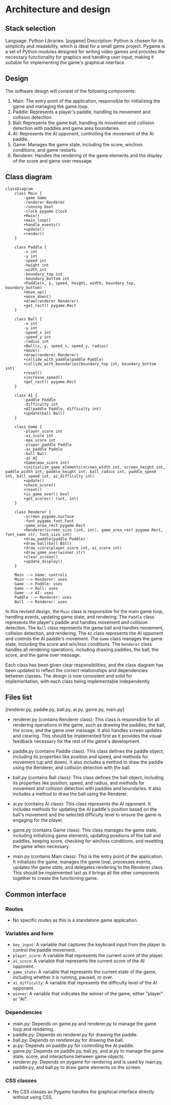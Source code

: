 # Architecture and design
## Stack selection
Language: Python
Libraries: [pygame]
Description: Python is chosen for its simplicity and readability, which is ideal for a small game project. Pygame is a set of Python modules designed for writing video games and provides the necessary functionality for graphics and handling user input, making it suitable for implementing the game's graphical interface.

## Design
The software design will consist of the following components:
1. Main: The entry point of the application, responsible for initializing the game and managing the game loop.
2. Paddle: Represents a player's paddle, handling its movement and collision detection.
3. Ball: Represents the game ball, handling its movement and collision detection with paddles and game area boundaries.
4. AI: Represents the AI opponent, controlling the movement of the AI paddle.
5. Game: Manages the game state, including the score, win/loss conditions, and game restarts.
6. Renderer: Handles the rendering of the game elements and the display of the score and game over message.

## Class diagram
```mermaid
classDiagram
    class Main {
        -game Game
        -renderer Renderer
        -running bool
        -clock pygame.Clock
        +Main()
        +main_loop()
        +handle_events()
        +update()
        +render()
    }

    class Paddle {
        -x int
        -y int
        -speed int
        -height int
        -width int
        -boundary_top int
        -boundary_bottom int
        +Paddle(x, y, speed, height, width, boundary_top, boundary_bottom)
        +move_up()
        +move_down()
        +draw(renderer Renderer)
        +get_rect() pygame.Rect
    }

    class Ball {
        -x int
        -y int
        -speed_x int
        -speed_y int
        -radius int
        +Ball(x, y, speed_x, speed_y, radius)
        +move()
        +draw(renderer Renderer)
        +collide_with_paddle(paddle Paddle)
        +collide_with_boundaries(boundary_top int, boundary_bottom int)
        +reset()
        +increase_speed()
        +get_rect() pygame.Rect
    }

    class AI {
        -paddle Paddle
        -difficulty int
        +AI(paddle Paddle, difficulty int)
        +update(ball Ball)
    }

    class Game {
        -player_score int
        -ai_score int
        -max_score int
        -player_paddle Paddle
        -ai_paddle Paddle
        -ball Ball
        -ai AI
        +Game(max_score int)
        +initialize_game_elements(screen_width int, screen_height int, paddle_width int, paddle_height int, ball_radius int, paddle_speed int, ball_speed int, ai_difficulty int)
        +update()
        +check_score()
        +reset()
        +is_game_over() bool
        +get_scores() (int, int)
    }

    class Renderer {
        -screen pygame.Surface
        -font pygame.font.Font
        -game_area_rect pygame.Rect
        +Renderer(screen_size (int, int), game_area_rect pygame.Rect, font_name str, font_size int)
        +draw_paddle(paddle Paddle)
        +draw_ball(ball Ball)
        +draw_score(player_score int, ai_score int)
        +draw_game_over(winner str)
        +clear_screen()
        +update_display()
    }

    Main --> Game: controls
    Main --> Renderer: uses
    Game --> Paddle: uses
    Game --> Ball: uses
    Game --> AI: uses
    Paddle --> Renderer: uses
    Ball --> Renderer: uses
```

In this revised design, the `Main` class is responsible for the main game loop, handling events, updating game state, and rendering. The `Paddle` class represents the player's paddle and handles movement and collision detection. The `Ball` class represents the game ball and handles movement, collision detection, and rendering. The `AI` class represents the AI opponent and controls the AI paddle's movement. The `Game` class manages the game state, including the score and win/loss conditions. The `Renderer` class handles all rendering operations, including drawing paddles, the ball, the score, and the game over message.

Each class has been given clear responsibilities, and the class diagram has been updated to reflect the correct relationships and dependencies between classes. The design is now consistent and solid for implementation, with each class being implementable independently.

## Files list
[renderer.py, paddle.py, ball.py, ai.py, game.py, main.py]

- renderer.py (contains Renderer class): This class is responsible for all rendering operations in the game, such as drawing the paddles, the ball, the score, and the game over message. It also handles screen updates and clearing. This should be implemented first as it provides the visual feedback necessary for the rest of the game's development.

- paddle.py (contains Paddle class): This class defines the paddle object, including its properties like position and speed, and methods for movement (up and down). It also includes a method to draw the paddle using the Renderer, and collision detection with the ball.

- ball.py (contains Ball class): This class defines the ball object, including its properties like position, speed, and radius, and methods for movement and collision detection with paddles and boundaries. It also includes a method to draw the ball using the Renderer.

- ai.py (contains AI class): This class represents the AI opponent. It includes methods for updating the AI paddle's position based on the ball's movement and the selected difficulty level to ensure the game is engaging for the player.

- game.py (contains Game class): This class manages the game state, including initializing game elements, updating positions of the ball and paddles, keeping score, checking for win/loss conditions, and resetting the game when necessary.

- main.py (contains Main class): This is the entry point of the application. It initializes the game, manages the game loop, processes events, updates the game state, and delegates rendering to the Renderer class. This should be implemented last as it brings all the other components together to create the functioning game.

## Common interface
### Routes
- No specific routes as this is a standalone game application.

### Variables and form
- `key_input`: A variable that captures the keyboard input from the player to control the paddle movement.
- `player_score`: A variable that represents the current score of the player.
- `ai_score`: A variable that represents the current score of the AI opponent.
- `game_state`: A variable that represents the current state of the game, including whether it is running, paused, or over.
- `ai_difficulty`: A variable that represents the difficulty level of the AI opponent.
- `winner`: A variable that indicates the winner of the game, either "player" or "AI".

### Dependencies
- main.py: Depends on game.py and renderer.py to manage the game loop and rendering.
- paddle.py: Depends on renderer.py for drawing the paddle.
- ball.py: Depends on renderer.py for drawing the ball.
- ai.py: Depends on paddle.py for controlling the AI paddle.
- game.py: Depends on paddle.py, ball.py, and ai.py to manage the game state, score, and interactions between game objects.
- renderer.py: Depends on pygame for rendering and is used by main.py, paddle.py, and ball.py to draw game elements on the screen.

### CSS classes
- No CSS classes as Pygame handles the graphical interface directly without using CSS.